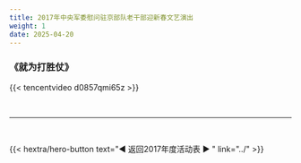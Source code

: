 ```yaml
---
title: 2017年中央军委慰问驻京部队老干部迎新春文艺演出
weight: 1
date: 2025-04-20
---
```


### 《就为打胜仗》

{{< tencentvideo d0857qmi65z >}}

<br>
<hr>
<br>

{{< hextra/hero-button text="◀ 返回2017年度活动表 ▶ " link="../" >}}